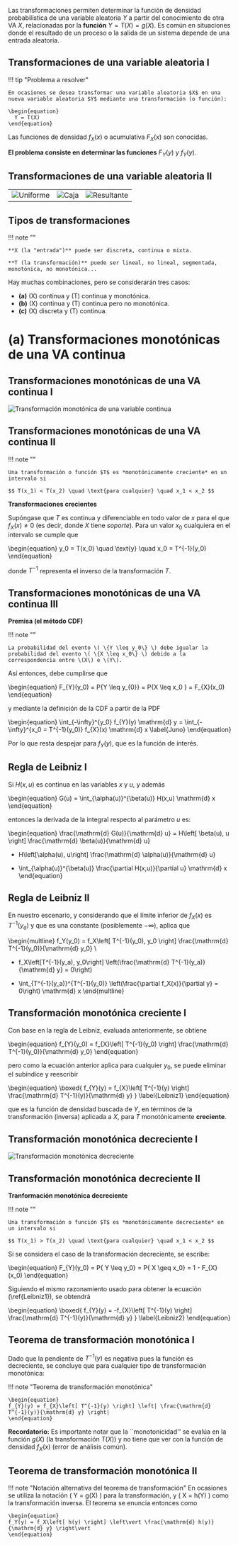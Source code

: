 Las transformaciones permiten determinar la función de densidad probabilística de una variable aleatoria $Y$ a partir del conocimiento de otra VA $X$, relacionadas por la **función** $Y = T(X) = g(X)$. Es común en situaciones donde el resultado de un proceso o la salida de un sistema depende de una entrada aleatoria.

## Transformaciones de una variable aleatoria I

!!! tip "Problema a resolver"

    En ocasiones se desea transformar una variable aleatoria $X$ en una nueva variable aleatoria $Y$ mediante una transformación (o función):

    \begin{equation}
      Y = T(X)
    \end{equation}

  Las funciones de densidad $f_{X}(x)$ o acumulativa $F_{X}(x)$ son conocidas.  

  **El problema consiste en determinar las funciones** $F_{Y}(y)$ y $f_{Y}(y)$.

## Transformaciones de una variable aleatoria II

|                           |                           |                             |
|---------------------------|---------------------------|-----------------------------|
| ![Uniforme](images/8_Distribucion_Uniforme.svg) | ![Caja](images/8_Caja_de_transformacion.svg) | ![Resultante](images/8_Distribucion_Resultante.svg) |


## Tipos de transformaciones

!!! note ""

    **X (la "entrada")** puede ser discreta, continua o mixta. 

    **T (la transformación)** puede ser lineal, no lineal, segmentada, monotónica, no monotónica...


Hay muchas combinaciones, pero se considerarán tres casos:

- **(a)** \(X\) continua y \(T\) continua y monotónica.
- **(b)** \(X\) continua y \(T\) continua pero no monotónica.
- **(c)** \(X\) discreta y \(T\) continua.

# (a) Transformaciones monotónicas de una VA continua

## Transformaciones monotónicas de una VA continua I

![Transformación monotónica de una variable continua](images/8_transf_monotonica.svg)

## Transformaciones monotónicas de una VA continua II

!!! note ""

    Una transformación o función $T$ es *monotónicamente creciente* en un intervalo si

    $$ T(x_1) < T(x_2) \quad \text{para cualquier} \quad x_1 < x_2 $$


**Transformaciones crecientes**

Supóngase que $T$ es continua y diferenciable en todo valor de $x$ para el que $f_X(x) \neq 0$ (es decir, donde $X$ tiene *soporte*). Para un valor $x_0$ cualquiera en el intervalo se cumple que

\begin{equation}
y_0 = T(x_0) \quad \text{y} \quad x_0 = T^{-1}(y_0)
\end{equation}

donde $T^{-1}$ representa el inverso de la transformación $T$.


## Transformaciones monotónicas de una VA continua III

**Premisa (el método CDF)**

!!! note ""

    La probabilidad del evento \( \{Y \leq y_0\} \) debe igualar la probabilidad del evento \( \{X \leq x_0\} \) debido a la correspondencia entre \(X\) e \(Y\).


Así entonces, debe cumplirse que

\begin{equation}
F_{Y}(y_0) = P\{Y \leq y_{0}\} = P\{X \leq x_0 \} = F_{X}(x_0)
\end{equation}

y mediante la definición de la CDF a partir de la PDF

\begin{equation}
  \int_{-\infty}^{y_0} f_{Y}(y) \mathrm{d} y = \int_{-\infty}^{x_0 = T^{-1}(y_0)} f_{X}(x) \mathrm{d} x
\label{Juno}
\end{equation}

Por lo que resta despejar para $f_Y(y)$, que es la función de interés.

## Regla de Leibniz I

Si $H(x,u)$ es continua en las variables $x$ y $u$, y además  

\begin{equation}
  G(u) = \int_{\alpha(u)}^{\beta(u)} H(x,u) \mathrm{d} x
\end{equation}

entonces la derivada de la integral respecto al parámetro $u$ es:

\begin{equation}
  \frac{\mathrm{d} G(u)}{\mathrm{d} u} = H\left[ \beta(u), u \right] \frac{\mathrm{d} \beta(u)}{\mathrm{d} u}  
  - H\left[\alpha(u), u\right] \frac{\mathrm{d} \alpha(u)}{\mathrm{d} u}  
  + \int_{\alpha(u)}^{\beta(u)} \frac{\partial H(x,u)}{\partial u} \mathrm{d} x
\end{equation}

## Regla de Leibniz II

En nuestro escenario, y considerando que el límite inferior de $f_X(x)$ es $T^{-1}(y_a)$ y que es una constante (posiblemente $-\infty$), aplica que  

\begin{multline}
  f_Y(y_0) = f_X\left[ T^{-1}(y_0), y_0 \right] \frac{\mathrm{d} T^{-1}(y_0)}{\mathrm{d} y_0} \\  
  - f_X\left[T^{-1}(y_a), y_0\right] \left(\frac{\mathrm{d} T^{-1}(y_a)}{\mathrm{d} y} = 0\right)   
  + \int_{T^{-1}(y_a)}^{T^{-1}(y_0)} \left(\frac{\partial f_X(x)}{\partial y} = 0\right) \mathrm{d} x
\end{multline}


## Transformación monotónica creciente  I

Con base en la regla de Leibniz, evaluada anteriormente, se obtiene  

\begin{equation}
  f_{Y}(y_0) = f_{X}\left[ T^{-1}(y_0) \right] \frac{\mathrm{d} T^{-1}(y_0)}{\mathrm{d} y_0}
\end{equation}

pero como la ecuación anterior aplica para cualquier $y_0$, se puede eliminar el subíndice y reescribir  

\begin{equation}
\boxed{
f_{Y}(y) = f_{X}\left[ T^{-1}(y) \right] \frac{\mathrm{d} T^{-1}(y)}{\mathrm{d} y}
}
\label{Leibniz1}
\end{equation}

que es la función de densidad buscada de $Y$, en términos de la transformación (inversa) aplicada a $X$, para $T$ monotónicamente **creciente**.

## Transformación monotónica decreciente I

![Transformación monotónica decreciente](images/8_transf_monotonica_deccreciente.svg)

## Transformación monotónica decreciente II

**Tranformación monotónica decreciente**

!!! note ""

    Una transformación o función $T$ es *monotónicamente decreciente* en un intervalo si  

    $$ T(x_1) > T(x_2) \quad \text{para cualquier} \quad x_1 < x_2 $$


Si se considera el caso de la transformación decreciente, se escribe:

\begin{equation}
F_{Y}(y_0) = P\{ Y \leq y_0\} = P\{ X \geq x_0\} = 1 - F_{X}(x_0)
\end{equation}

Siguiendo el mismo razonamiento usado para obtener la ecuación (\ref{Leibniz1}), se obtendrá  

\begin{equation}
\boxed{
f_{Y}(y) = -f_{X}\left[ T^{-1}(y) \right] \frac{\mathrm{d} T^{-1}(y)}{\mathrm{d} y}
}
\label{Leibniz2}
\end{equation}

## Teorema de transformación monotónica I

Dado que la pendiente de $T^{-1}(y)$ es negativa pues la función es decreciente, se concluye que para cualquier tipo de transformación monotónica:

!!! note "Teorema de transformación monotónica"

    \begin{equation}
    f_{Y}(y) = f_{X}\left[ T^{-1}(y) \right] \left| \frac{\mathrm{d} T^{-1}(y)}{\mathrm{d} y} \right|  
    \end{equation}

**Recordatorio:** Es importante notar que la ``monotonicidad'' se evalúa en la función $g(X)$ (la transformación $T(X)$) y no tiene que ver con la función de densidad $f_X(x)$ (error de análisis común).

## Teorema de transformación monotónica II

!!! note "Notación alternativa del teorema de transformación"
    En ocasiones se utiliza la notación \( Y = g(X) \) para la transformación, y \( X = h(Y) \) como la transformación inversa. El teorema se enuncia entonces como

    \begin{equation}
    f_Y(y) = f_X\left[ h(y) \right] \left\vert \frac{\mathrm{d} h(y)}{\mathrm{d} y} \right\vert
    \end{equation}